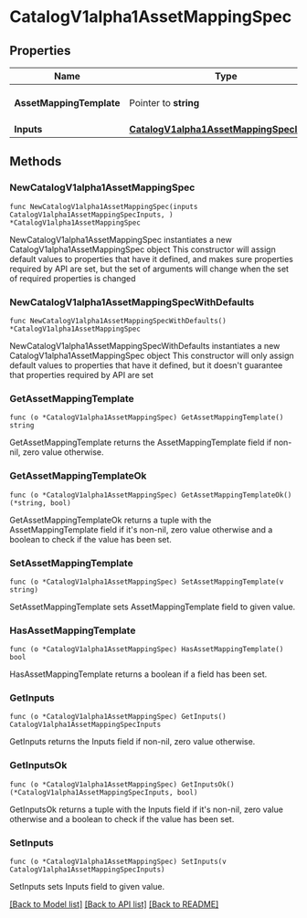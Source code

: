 # CatalogV1alpha1AssetMappingSpec

## Properties

Name | Type | Description | Notes
------------ | ------------- | ------------- | -------------
**AssetMappingTemplate** | Pointer to **string** | Reference to the executed AssetMappingTemplate. | [optional] 
**Inputs** | [**CatalogV1alpha1AssetMappingSpecInputs**](CatalogV1alpha1AssetMappingSpecInputs.md) |  | 

## Methods

### NewCatalogV1alpha1AssetMappingSpec

`func NewCatalogV1alpha1AssetMappingSpec(inputs CatalogV1alpha1AssetMappingSpecInputs, ) *CatalogV1alpha1AssetMappingSpec`

NewCatalogV1alpha1AssetMappingSpec instantiates a new CatalogV1alpha1AssetMappingSpec object
This constructor will assign default values to properties that have it defined,
and makes sure properties required by API are set, but the set of arguments
will change when the set of required properties is changed

### NewCatalogV1alpha1AssetMappingSpecWithDefaults

`func NewCatalogV1alpha1AssetMappingSpecWithDefaults() *CatalogV1alpha1AssetMappingSpec`

NewCatalogV1alpha1AssetMappingSpecWithDefaults instantiates a new CatalogV1alpha1AssetMappingSpec object
This constructor will only assign default values to properties that have it defined,
but it doesn't guarantee that properties required by API are set

### GetAssetMappingTemplate

`func (o *CatalogV1alpha1AssetMappingSpec) GetAssetMappingTemplate() string`

GetAssetMappingTemplate returns the AssetMappingTemplate field if non-nil, zero value otherwise.

### GetAssetMappingTemplateOk

`func (o *CatalogV1alpha1AssetMappingSpec) GetAssetMappingTemplateOk() (*string, bool)`

GetAssetMappingTemplateOk returns a tuple with the AssetMappingTemplate field if it's non-nil, zero value otherwise
and a boolean to check if the value has been set.

### SetAssetMappingTemplate

`func (o *CatalogV1alpha1AssetMappingSpec) SetAssetMappingTemplate(v string)`

SetAssetMappingTemplate sets AssetMappingTemplate field to given value.

### HasAssetMappingTemplate

`func (o *CatalogV1alpha1AssetMappingSpec) HasAssetMappingTemplate() bool`

HasAssetMappingTemplate returns a boolean if a field has been set.

### GetInputs

`func (o *CatalogV1alpha1AssetMappingSpec) GetInputs() CatalogV1alpha1AssetMappingSpecInputs`

GetInputs returns the Inputs field if non-nil, zero value otherwise.

### GetInputsOk

`func (o *CatalogV1alpha1AssetMappingSpec) GetInputsOk() (*CatalogV1alpha1AssetMappingSpecInputs, bool)`

GetInputsOk returns a tuple with the Inputs field if it's non-nil, zero value otherwise
and a boolean to check if the value has been set.

### SetInputs

`func (o *CatalogV1alpha1AssetMappingSpec) SetInputs(v CatalogV1alpha1AssetMappingSpecInputs)`

SetInputs sets Inputs field to given value.



[[Back to Model list]](../README.md#documentation-for-models) [[Back to API list]](../README.md#documentation-for-api-endpoints) [[Back to README]](../README.md)


